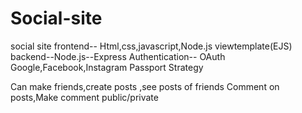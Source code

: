 # Social-site

social site
frontend-- Html,css,javascript,Node.js viewtemplate(EJS)
backend--Node.js--Express
Authentication-- OAuth Google,Facebook,Instagram Passport Strategy

Can make friends,create posts ,see posts of friends
Comment on posts,Make comment public/private

